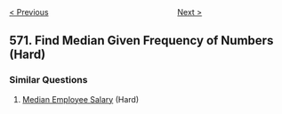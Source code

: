 <!--|This file generated by command(leetcode description); DO NOT EDIT.    |-->
<!--+----------------------------------------------------------------------+-->
<!--|@author    openset <openset.wang@gmail.com>                           |-->
<!--|@link      https://github.com/openset                                 |-->
<!--|@home      https://github.com/openset/leetcode                        |-->
<!--+----------------------------------------------------------------------+-->

[< Previous](https://github.com/openset/leetcode/tree/master/problems/managers-with-at-least-5-direct-reports "Managers with at Least 5 Direct Reports")
　　　　　　　　　　　　　　　　
[Next >](https://github.com/openset/leetcode/tree/master/problems/subtree-of-another-tree "Subtree of Another Tree")

## 571. Find Median Given Frequency of Numbers (Hard)



### Similar Questions
  1. [Median Employee Salary](https://github.com/openset/leetcode/tree/master/problems/median-employee-salary) (Hard)
